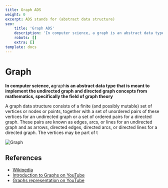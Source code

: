 ```yaml
---
title: Graph ADS
weight: 0
excerpt: ADS stands for (abstract data structure)
seo:
    title: 'Graph ADS'
    description: 'In computer science, a graph is an abstract data type that is meant to implement the undirected graph and directed graph concepts from mathematics, specifically the field of graph theory'
    robots: []
    extra: []
template: docs
---
```



# Graph

**In computer science, a**graph**is an abstract data type that is meant to implement the undirected graph and directed graph concepts from mathematics, specifically the field of graph theory**

A graph data structure consists of a finite (and possibly mutable) set of vertices or nodes or points, together with a set of unordered pairs of these vertices for an undirected graph or a set of ordered pairs for a directed graph. These pairs are known as edges, arcs, or lines for an undirected graph and as arrows, directed edges, directed arcs, or directed lines for a directed graph. The vertices may be part of t

![Graph](https://www.tutorialspoint.com/data_structures_algorithms/images/graph.jpg)

## References

-   [Wikipedia](<https://en.wikipedia.org/wiki/Graph_(abstract_data_type)>)
-   [Introduction to Graphs on YouTube](https://www.youtube.com/watch?v=gXgEDyodOJU&index=9&list=PLLXdhg_r2hKA7DPDsunoDZ-Z769jWn4R8)
-   [Graphs representation on YouTube](https://www.youtube.com/watch?v=k1wraWzqtvQ&index=10&list=PLLXdhg_r2hKA7DPDsunoDZ-Z769jWn4R8)
